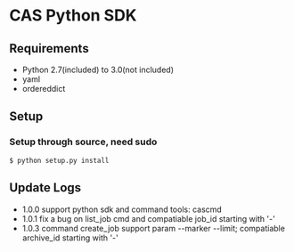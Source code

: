 # CAS Python SDK

## Requirements

* Python 2.7(included) to 3.0(not included)
* yaml
* ordereddict

## Setup

### Setup through source, need sudo
```
$ python setup.py install
```

## Update Logs

* 1.0.0 support python sdk and command tools: cascmd
* 1.0.1 fix a bug on list_job cmd and compatiable job_id starting with '-'
* 1.0.3 command create_job support param --marker --limit; compatiable archive_id starting with '-'
